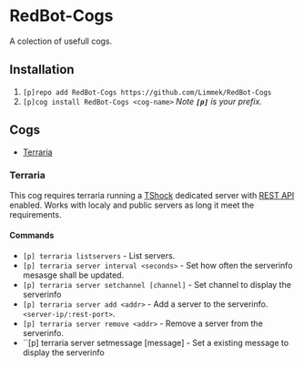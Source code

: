 # RedBot-Cogs

A colection of usefull cogs.

## Installation

1. ``[p]repo add RedBot-Cogs https://github.com/Limmek/RedBot-Cogs``
2. ``[p]cog install RedBot-Cogs <cog-name>``
*Note **``[p]``** is your prefix.*

## Cogs

* [Terraria](https://github.com/Limmek/RedBot-Cogs/tree/master/terraria)

### Terraria

This cog requires terraria running a [TShock](https://github.com/Pryaxis/TShock) dedicated server with [REST API](https://tshock.readme.io/reference#rest-api-endpoints) enabled.
Works with localy and public servers as long it meet the requirements.

#### Commands

* ``[p] terraria listservers`` - List servers.
* ``[p] terraria server interval <seconds>`` - Set how often the serverinfo mesasge shall be updated.
* ``[p] terraria server setchannel [channel]`` - Set channel to display the serverinfo
* ``[p] terraria server add <addr>`` - Add a server to the serverinfo. ``<server-ip/:rest-port>``.
* ``[p] terraria server remove <addr>`` - Remove a server from the serverinfo.
* ``[p] terraria server setmessage [message] - Set a existing message to display the serverinfo
​